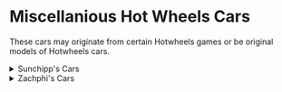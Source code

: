 # Miscellanious Hot Wheels Cars
These cars may originate from certain Hotwheels games or be original models of Hotwheels cars.

<details>
  <summary>Sunchipp's Cars</summary>
  
  * creeper
  * radio_flyer (Sunchipp) <br>
  * rollcage (Sunchipp) <br>
  * speedblaster (Sunchipp) <br>
  * tow_jam (Sunchipp) <br>
  * way_2_fast (Sunchipp) <br>
  * radar_ranger (Sunchipp) <br>
  * open_fire (Sunchipp) <br>
  * treadator (Sunchipp) <br>
  * ocelot (Sunchipp) <br>
</details>
<details>
  <summary>Zachphi's Cars</summary>
  
  * hwu-rodgerdodger
</details>
